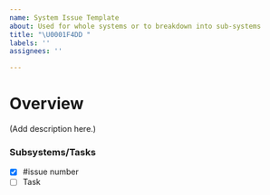 ```yaml
---
name: System Issue Template
about: Used for whole systems or to breakdown into sub-systems
title: "\U0001F4DD "
labels: ''
assignees: ''

---
```


# Overview
(Add description here.)

### Subsystems/Tasks
- [x] #issue number 
- [ ] Task

###
